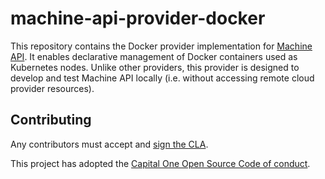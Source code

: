 # machine-api-provider-docker

This repository contains the Docker provider implementation for [Machine API](https://github.com/criticalstack/machine-api). It enables declarative management of Docker containers used as Kubernetes nodes. Unlike other providers, this provider is designed to develop and test Machine API locally (i.e. without accessing remote cloud provider resources).

## Contributing

Any contributors must accept and [sign the CLA](https://cla-assistant.io/criticalstack/machine-api-provider-docker).

This project has adopted the [Capital One Open Source Code of conduct](https://developer.capitalone.com/resources/code-of-conduct).

